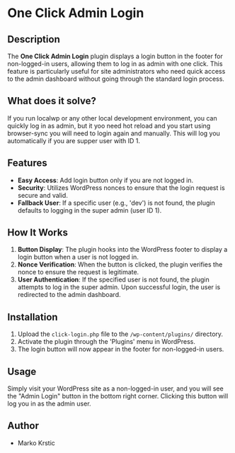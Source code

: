 # One Click Admin Login

## Description

The **One Click Admin Login** plugin displays a login button in the footer for non-logged-in users, allowing them to log in as admin with one click. This feature is particularly useful for site administrators who need quick access to the admin dashboard without going through the standard login process.

## What does it solve?

If you run localwp or any other local development environment, you can quickly log in as admin, but it yoo need hot reload and you start using browser-sync you will need to login again and manually. This will log you automatically if you are supper user with ID 1.

## Features

- **Easy Access**: Add login button only if you are not logged in.
- **Security**: Utilizes WordPress nonces to ensure that the login request is secure and valid.
- **Fallback User**: If a specific user (e.g., 'dev') is not found, the plugin defaults to logging in the super admin (user ID 1).

## How It Works

1. **Button Display**: The plugin hooks into the WordPress footer to display a login button when a user is not logged in.
2. **Nonce Verification**: When the button is clicked, the plugin verifies the nonce to ensure the request is legitimate.
3. **User Authentication**: If the specified user is not found, the plugin attempts to log in the super admin. Upon successful login, the user is redirected to the admin dashboard.

## Installation

1. Upload the `click-login.php` file to the `/wp-content/plugins/` directory.
2. Activate the plugin through the 'Plugins' menu in WordPress.
3. The login button will now appear in the footer for non-logged-in users.

## Usage

Simply visit your WordPress site as a non-logged-in user, and you will see the "Admin Login" button in the bottom right corner. Clicking this button will log you in as the admin user.

## Author

- Marko Krstic
